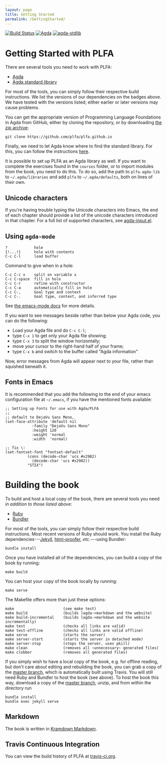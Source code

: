 ```yaml
---
layout: page
title: Getting Started
permalink: /GettingStarted/
---
```


[![Build Status](https://travis-ci.org/plfa/plfa.github.io.svg?branch=dev)](https://travis-ci.org/plfa/plfa.github.io)
[![Agda](https://img.shields.io/badge/agda-2.6.0.1-blue.svg)](https://github.com/agda/agda/releases/tag/v2.6.0.1)
[![agda-stdlib](https://img.shields.io/badge/agda--stdlib-1.1-blue.svg)](https://github.com/agda/agda-stdlib/releases/tag/v1.1)


# Getting Started with PLFA

There are several tools you need to work with PLFA:

  - [Agda](https://agda.readthedocs.io/en/v2.6.0.1/getting-started/installation.html)
  - [Agda standard library](https://github.com/agda/agda-stdlib/releases/tag/v1.1)

For most of the tools, you can simply follow their respective build instructions.
We list the versions of our dependencies on the badges above.  We have
tested with the versions listed; either earlier or later versions may
cause problems.

You can get the appropriate version of Programming Language Foundations in Agda from GitHub, 
either by cloning the repository, 
or by downloading [the zip archive](https://github.com/plfa/plfa.github.io/archive/dev.zip):

    git clone https://github.com/plfa/plfa.github.io 

Finally, we need to let Agda know where to find the standard library.
For this, you can follow the instructions
[here](https://agda.readthedocs.io/en/v2.6.0.1/tools/package-system.html#example-using-the-standard-library).

It is possible to set up PLFA as an Agda library as well.  If you want
to complete the exercises found in the `courses` folder, or to import
modules from the book, you need to do this.  To do so, add the path to
`plfa.agda-lib` to `~/.agda/libraries` and add `plfa` to
`~/.agda/defaults`, both on lines of their own.


## Unicode characters

If you're having trouble typing the Unicode characters into Emacs, the end of
each chapter should provide a list of the unicode characters introduced in that
chapter. For a full list of supported characters, see
[agda-input.el](https://github.com/agda/agda/blob/master/src/data/emacs-mode/agda-input.el#L194).


## Using `agda-mode`

    ?            hole
    {!...!}      hole with contents
    C-c C-l      load buffer

Command to give when in a hole:

    C-c C-c x    split on variable x
    C-c C-space  fill in hole
    C-c C-r      refine with constructor
    C-c C-a      automatically fill in hole
    C-c C-,      Goal type and context
    C-c C-.      Goal type, context, and inferred type

See
[the emacs-mode docs](https://agda.readthedocs.io/en/latest/tools/emacs-mode.html)
for more details.

If you want to see messages beside rather than below your Agda code,
you can do the following: 

  - Load your Agda file and do `C-c C-l`;
  - type `C-x 1` to get only your Agda file showing; 
  - type `C-x 3` to split the window horizontally;
  - move your cursor to the right-hand half of your frame; 
  - type `C-x b` and switch to the buffer called "Agda information"
  
Now, error messages from Agda will appear next to your file, rather than
squished beneath it.


## Fonts in Emacs

It is recommended that you add the following to the end of your emacs
configuration file at `~/.emacs`, if you have the mentioned fonts available:

``` elisp
;; Setting up Fonts for use with Agda/PLFA
;;
;; default to DejaVu Sans Mono, 
(set-face-attribute 'default nil
		    :family "DejaVu Sans Mono"
		    :height 120
		    :weight 'normal
		    :width  'normal)

;; fix \:
(set-fontset-font "fontset-default"
		  (cons (decode-char 'ucs #x2982)
			(decode-char 'ucs #x2982))
		  "STIX")
```


# Building the book

To build and host a local copy of the book, there are several tools you need *in addition to those listed above*:

  - [Ruby](https://www.ruby-lang.org/en/documentation/installation/)
  - [Bundler](https://bundler.io/#getting-started)
  
For most of the tools, you can simply follow their respective build instructions.
Most recent versions of Ruby should work.
You install the Ruby dependencies---[Jekyll](https://jekyllrb.com/), [html-proofer](https://github.com/gjtorikian/html-proofer), *etc.*---using Bundler:

    bundle install

Once you have installed all of the dependencies, you can build a copy of the book by running:

    make build
    
You can host your copy of the book locally by running:

    make serve
    
The Makefile offers more than just these options:

    make                      (see make test)
    make build                (builds lagda->markdown and the website)
    make build-incremental    (builds lagda->markdown and the website incrementally)
    make test                 (checks all links are valid)
    make test-offline         (checks all links are valid offline)
    make serve                (starts the server)
    make server-start         (starts the server in detached mode)
    make server-stop          (stops the server, uses pkill)
    make clean                (removes all ~unnecessary~ generated files)
    make clobber              (removes all generated files)

If you simply wish to have a local copy of the book, e.g. for offline reading,
but don't care about editing and rebuilding the book, you can grab a copy of the
[master branch](https://github.com/plfa/plfa.github.io/archive/master.zip),
which is automatically built using Travis. You will still need Ruby and Bundler
to host the book (see above). To host the book this way, download a copy of the
[master branch](https://github.com/plfa/plfa.github.io/archive/master.zip),
unzip, and from within the directory run

    bundle install
    bundle exec jekyll serve


## Markdown

The book is written in
[Kramdown Markdown](https://kramdown.gettalong.org/syntax.html).


## Travis Continuous Integration

You can view the build history of PLFA at [travis-ci.org](https://travis-ci.org/plfa/plfa.github.io).
